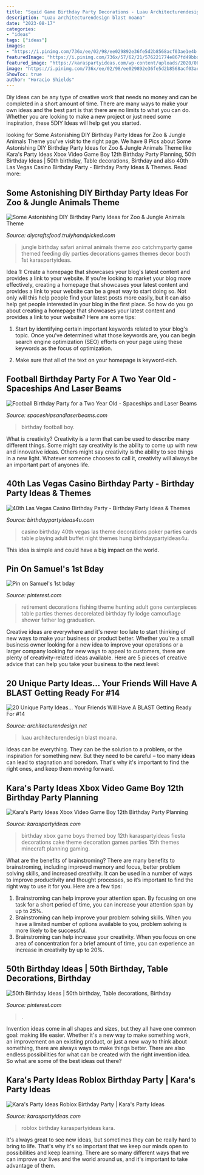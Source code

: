 ```yaml
---
title: "Squid Game Birthday Party Decorations - Luau Architecturendesign Blast Moana"
description: "Luau architecturendesign blast moana"
date: "2023-08-17"
categories:
- "ideas"
tags: ["ideas"]
images:
- "https://i.pinimg.com/736x/ee/02/98/ee029892e36fe5d2b8568acf03ae1e4b.jpg"
featuredImage: "https://i.pinimg.com/736x/57/62/21/576221774e867fd49bbd2a9f152e68de.jpg"
featured_image: "https://karaspartyideas.com/wp-content/uploads/2020/08/roblox8.jpg"
image: "https://i.pinimg.com/736x/ee/02/98/ee029892e36fe5d2b8568acf03ae1e4b.jpg"
ShowToc: true
author: "Horacio Shields"
---
```



Diy ideas can be any type of creative work that needs no money and can be completed in a short amount of time. There are many ways to make your own ideas and the best part is that there are no limits to what you can do. Whether you are looking to make a new project or just need some inspiration, these 5DIY Ideas will help get you started.

	

		
looking for Some Astonishing DIY Birthday Party Ideas for Zoo &amp; Jungle Animals Theme you've visit to the right page. We have 8 Pics about Some Astonishing DIY Birthday Party Ideas for Zoo &amp; Jungle Animals Theme like Kara&#039;s Party Ideas Xbox Video Game Boy 12th Birthday Party Planning, 50th Birthday Ideas | 50th birthday, Table decorations, Birthday and also 40th Las Vegas Casino Birthday Party - Birthday Party Ideas &amp; Themes. Read more:
		
    
## Some Astonishing DIY Birthday Party Ideas For Zoo &amp; Jungle Animals Theme

<img loading=lazy src="https://diycraftsfood.trulyhandpicked.com/wp-content/uploads/2016/06/Animal-birthday-party_om.jpg" onerror="this.onerror=null;this.src='https://tse4.mm.bing.net/th?id=OIP.LG2I2AQu-lPFxjgb-wwBdwHaLH&amp;pid=15.1';" alt="Some Astonishing DIY Birthday Party Ideas for Zoo &amp; Jungle Animals Theme">

_Source: diycraftsfood.trulyhandpicked.com_

>jungle birthday safari animal animals theme zoo catchmyparty game themed feeding diy parties decorations games themes decor booth 1st karaspartyideas. 

	

Idea 1: Create a homepage that showcases your blog's latest content and provides a link to your website.
If you're looking to market your blog more effectively, creating a homepage that showcases your latest content and provides a link to your website can be a great way to start doing so. Not only will this help people find your latest posts more easily, but it can also help get people interested in your blog in the first place. So how do you go about creating a homepage that showcases your latest content and provides a link to your website? Here are some tips:
1. Start by identifying certain important keywords related to your blog's topic. Once you've determined what those keywords are, you can begin search engine optimization (SEO) efforts on your page using these keywords as the focus of optimization.

2. Make sure that all of the text on your homepage is keyword-rich.

    
## Football Birthday Party For A Two Year Old - Spaceships And Laser Beams

<img loading=lazy src="https://spaceshipsandlaserbeams.com/wp-content/uploads/2015/09/boy-football-birthday-party-ideas-304.jpg" onerror="this.onerror=null;this.src='https://tse3.mm.bing.net/th?id=OIP.O5hD7XhCsPizd9mFyI_0fAHaLZ&amp;pid=15.1';" alt="Football Birthday Party for a Two Year Old - Spaceships and Laser Beams">

_Source: spaceshipsandlaserbeams.com_

>birthday football boy. 

	

What is creativity?
Creativity is a term that can be used to describe many different things. Some might say creativity is the ability to come up with new and innovative ideas. Others might say creativity is the ability to see things in a new light. Whatever someone chooses to call it, creativity will always be an important part of anyones life.

    
## 40th Las Vegas Casino Birthday Party - Birthday Party Ideas &amp; Themes

<img loading=lazy src="http://www.birthdaypartyideas4u.com/wp-content/uploads/2015/02/adult-40th-las-vegas-casino-birthday-party-ideas-decorations-poker-party-ideas-550x412.jpg" onerror="this.onerror=null;this.src='https://tse2.mm.bing.net/th?id=OIP.6ZB2ZaM157z4YK9a6kYE8wHaFj&amp;pid=15.1';" alt="40th Las Vegas Casino Birthday Party - Birthday Party Ideas &amp; Themes">

_Source: birthdaypartyideas4u.com_

>casino birthday 40th vegas las theme decorations poker parties cards table playing adult buffet night themes hung birthdaypartyideas4u. 

	

This idea is simple and could have a big impact on the world.

    
## Pin On Samuel&#039;s 1st Bday

<img loading=lazy src="https://i.pinimg.com/736x/ee/02/98/ee029892e36fe5d2b8568acf03ae1e4b.jpg" onerror="this.onerror=null;this.src='https://tse1.mm.bing.net/th?id=OIP.SfoUCy77ymS6B1FydURergHaJ3&amp;pid=15.1';" alt="Pin on Samuel&#039;s 1st bday">

_Source: pinterest.com_

>retirement decorations fishing theme hunting adult gone centerpieces table parties themes decorelated birthday fly lodge camouflage shower father log graduation. 

	

Creative ideas are everywhere and it's never too late to start thinking of new ways to make your business or product better. Whether you're a small business owner looking for a new idea to improve your operations or a larger company looking for new ways to appeal to customers, there are plenty of creativity-related ideas available. Here are 5 pieces of creative advice that can help you take your business to the next level: 

    
## 20 Unique Party Ideas… Your Friends Will Have A BLAST Getting Ready For #14

<img loading=lazy src="https://cdn.architecturendesign.net/wp-content/uploads/2016/05/AD-Unique-Party-Themes-09.jpg" onerror="this.onerror=null;this.src='https://tse1.mm.bing.net/th?id=OIP.IkKSAAihukL-8Qv7ZkOgoAHaQ6&amp;pid=15.1';" alt="20 Unique Party Ideas… Your Friends Will Have A BLAST Getting Ready For #14">

_Source: architecturendesign.net_

>luau architecturendesign blast moana. 

	

Ideas can be everything. They can be the solution to a problem, or the inspiration for something new. But they need to be careful – too many ideas can lead to stagnation and boredom. That's why it's important to find the right ones, and keep them moving forward.

    
## Kara&#039;s Party Ideas Xbox Video Game Boy 12th Birthday Party Planning

<img loading=lazy src="https://karaspartyideas.com/wp-content/uploads/2013/06/1_600x8671.jpg" onerror="this.onerror=null;this.src='https://tse4.mm.bing.net/th?id=OIP.HlhSpEHqGn3-8HJk3OSg0QHaKs&amp;pid=15.1';" alt="Kara&#039;s Party Ideas Xbox Video Game Boy 12th Birthday Party Planning">

_Source: karaspartyideas.com_

>birthday xbox game boys themed boy 12th karaspartyideas fiesta decorations cake theme decoration games parties 15th themes minecraft planning gaming. 

	

What are the benefits of brainstroming?
There are many benefits to brainstroming, including improved memory and focus, better problem solving skills, and increased creativity. It can be used in a number of ways to improve productivity and thought processes, so it’s important to find the right way to use it for you. Here are a few tips: 
1. Brainstroming can help improve your attention span. By focusing on one task for a short period of time, you can increase your attention span by up to 25%. 
2. Brainstroming can help improve your problem solving skills. When you have a limited number of options available to you, problem solving is more likely to be successful. 
3. Brainstroming can help increase your creativity. When you focus on one area of concentration for a brief amount of time, you can experience an increase in creativity by up to 20%.

    
## 50th Birthday Ideas | 50th Birthday, Table Decorations, Birthday

<img loading=lazy src="https://i.pinimg.com/736x/57/62/21/576221774e867fd49bbd2a9f152e68de.jpg" onerror="this.onerror=null;this.src='https://tse3.mm.bing.net/th?id=OIP.0K9vtAi-U_4GZ8sotCAmGAHaJ3&amp;pid=15.1';" alt="50th Birthday Ideas | 50th birthday, Table decorations, Birthday">

_Source: pinterest.com_

>. 

	

Invention ideas come in all shapes and sizes, but they all have one common goal: making life easier. Whether it's a new way to make something work, an improvement on an existing product, or just a new way to think about something, there are always ways to make things better. There are also endless possibilities for what can be created with the right invention idea. So what are some of the best ideas out there?

    
## Kara&#039;s Party Ideas Roblox Birthday Party | Kara&#039;s Party Ideas

<img loading=lazy src="https://karaspartyideas.com/wp-content/uploads/2020/08/roblox8.jpg" onerror="this.onerror=null;this.src='https://tse1.mm.bing.net/th?id=OIP.XQWjt6TKSvIlfZXcSAW4tAHaLH&amp;pid=15.1';" alt="Kara&#039;s Party Ideas Roblox Birthday Party | Kara&#039;s Party Ideas">

_Source: karaspartyideas.com_

>roblox birthday karaspartyideas kara. 

	

It's always great to see new ideas, but sometimes they can be really hard to bring to life. That's why it's so important that we keep our minds open to possibilities and keep learning. There are so many different ways that we can improve our lives and the world around us, and it's important to take advantage of them.

